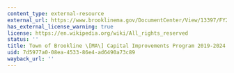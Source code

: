 ```yaml
---
content_type: external-resource
external_url: https://www.brooklinema.gov/DocumentCenter/View/13397/FY2019_2024-Preliminary-Capital-Improvement-Program-CIP-Project-Descriptions-PDF
has_external_license_warning: true
license: https://en.wikipedia.org/wiki/All_rights_reserved
status: ''
title: Town of Brookline \[MA\] Capital Improvements Program 2019-2024 (PDF)
uid: 7d5977a0-08ea-4533-86e4-ad6490a73c89
wayback_url: ''
---
```

